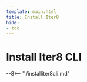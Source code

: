 ```yaml
---
template: main.html
title: Install Iter8
hide:
- toc
---
```


# Install Iter8 CLI

--8<-- "./installiter8cli.md"
